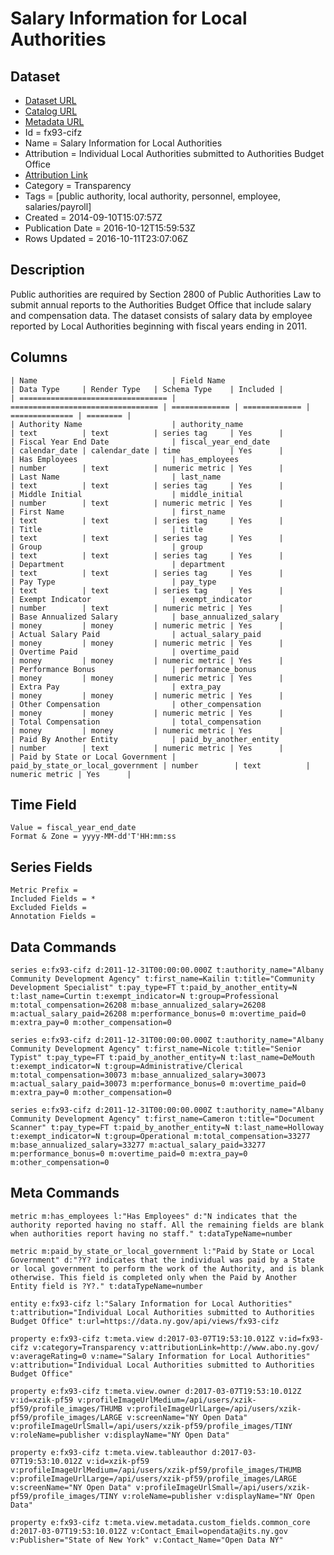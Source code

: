 # Salary Information for Local Authorities

## Dataset

* [Dataset URL](https://data.ny.gov/api/views/fx93-cifz/rows.json?max_rows=100)
* [Catalog URL](https://catalog.data.gov/dataset/salary-information-for-local-authorities)
* [Metadata URL](https://data.ny.gov/api/views/fx93-cifz)
* Id = fx93-cifz
* Name = Salary Information for Local Authorities
* Attribution = Individual Local Authorities submitted to Authorities Budget Office
* [Attribution Link](http://www.abo.ny.gov/)
* Category = Transparency
* Tags = [public authority, local authority, personnel, employee, salaries/payroll]
* Created = 2014-09-10T15:07:57Z
* Publication Date = 2016-10-12T15:59:53Z
* Rows Updated = 2016-10-11T23:07:06Z

## Description

Public authorities are required by Section 2800 of Public Authorities Law to submit annual reports to the Authorities Budget Office that include salary and compensation data.  The dataset consists of salary data by employee reported by Local Authorities beginning with fiscal years ending in 2011.

## Columns

```ls
| Name                              | Field Name                        | Data Type     | Render Type   | Schema Type    | Included | 
| ================================= | ================================= | ============= | ============= | ============== | ======== | 
| Authority Name                    | authority_name                    | text          | text          | series tag     | Yes      | 
| Fiscal Year End Date              | fiscal_year_end_date              | calendar_date | calendar_date | time           | Yes      | 
| Has Employees                     | has_employees                     | number        | text          | numeric metric | Yes      | 
| Last Name                         | last_name                         | text          | text          | series tag     | Yes      | 
| Middle Initial                    | middle_initial                    | number        | text          | numeric metric | Yes      | 
| First Name                        | first_name                        | text          | text          | series tag     | Yes      | 
| Title                             | title                             | text          | text          | series tag     | Yes      | 
| Group                             | group                             | text          | text          | series tag     | Yes      | 
| Department                        | department                        | text          | text          | series tag     | Yes      | 
| Pay Type                          | pay_type                          | text          | text          | series tag     | Yes      | 
| Exempt Indicator                  | exempt_indicator                  | number        | text          | numeric metric | Yes      | 
| Base Annualized Salary            | base_annualized_salary            | money         | money         | numeric metric | Yes      | 
| Actual Salary Paid                | actual_salary_paid                | money         | money         | numeric metric | Yes      | 
| Overtime Paid                     | overtime_paid                     | money         | money         | numeric metric | Yes      | 
| Performance Bonus                 | performance_bonus                 | money         | money         | numeric metric | Yes      | 
| Extra Pay                         | extra_pay                         | money         | money         | numeric metric | Yes      | 
| Other Compensation                | other_compensation                | money         | money         | numeric metric | Yes      | 
| Total Compensation                | total_compensation                | money         | money         | numeric metric | Yes      | 
| Paid By Another Entity            | paid_by_another_entity            | number        | text          | numeric metric | Yes      | 
| Paid by State or Local Government | paid_by_state_or_local_government | number        | text          | numeric metric | Yes      | 
```

## Time Field

```ls
Value = fiscal_year_end_date
Format & Zone = yyyy-MM-dd'T'HH:mm:ss
```

## Series Fields

```ls
Metric Prefix = 
Included Fields = *
Excluded Fields = 
Annotation Fields = 
```

## Data Commands

```ls
series e:fx93-cifz d:2011-12-31T00:00:00.000Z t:authority_name="Albany Community Development Agency" t:first_name=Kailin t:title="Community Development Specialist" t:pay_type=FT t:paid_by_another_entity=N t:last_name=Curtin t:exempt_indicator=N t:group=Professional m:total_compensation=26208 m:base_annualized_salary=26208 m:actual_salary_paid=26208 m:performance_bonus=0 m:overtime_paid=0 m:extra_pay=0 m:other_compensation=0

series e:fx93-cifz d:2011-12-31T00:00:00.000Z t:authority_name="Albany Community Development Agency" t:first_name=Nicole t:title="Senior Typist" t:pay_type=FT t:paid_by_another_entity=N t:last_name=DeMouth t:exempt_indicator=N t:group=Administrative/Clerical m:total_compensation=30073 m:base_annualized_salary=30073 m:actual_salary_paid=30073 m:performance_bonus=0 m:overtime_paid=0 m:extra_pay=0 m:other_compensation=0

series e:fx93-cifz d:2011-12-31T00:00:00.000Z t:authority_name="Albany Community Development Agency" t:first_name=Cameron t:title="Document Scanner" t:pay_type=FT t:paid_by_another_entity=N t:last_name=Holloway t:exempt_indicator=N t:group=Operational m:total_compensation=33277 m:base_annualized_salary=33277 m:actual_salary_paid=33277 m:performance_bonus=0 m:overtime_paid=0 m:extra_pay=0 m:other_compensation=0
```

## Meta Commands

```ls
metric m:has_employees l:"Has Employees" d:"N indicates that the authority reported having no staff. All the remaining fields are blank when authorities report having no staff." t:dataTypeName=number

metric m:paid_by_state_or_local_government l:"Paid by State or Local Government" d:"?Y? indicates that the individual was paid by a State or local government to perform the work of the Authority, and is blank otherwise. This field is completed only when the Paid by Another Entity field is ?Y?." t:dataTypeName=number

entity e:fx93-cifz l:"Salary Information for Local Authorities" t:attribution="Individual Local Authorities submitted to Authorities Budget Office" t:url=https://data.ny.gov/api/views/fx93-cifz

property e:fx93-cifz t:meta.view d:2017-03-07T19:53:10.012Z v:id=fx93-cifz v:category=Transparency v:attributionLink=http://www.abo.ny.gov/ v:averageRating=0 v:name="Salary Information for Local Authorities" v:attribution="Individual Local Authorities submitted to Authorities Budget Office"

property e:fx93-cifz t:meta.view.owner d:2017-03-07T19:53:10.012Z v:id=xzik-pf59 v:profileImageUrlMedium=/api/users/xzik-pf59/profile_images/THUMB v:profileImageUrlLarge=/api/users/xzik-pf59/profile_images/LARGE v:screenName="NY Open Data" v:profileImageUrlSmall=/api/users/xzik-pf59/profile_images/TINY v:roleName=publisher v:displayName="NY Open Data"

property e:fx93-cifz t:meta.view.tableauthor d:2017-03-07T19:53:10.012Z v:id=xzik-pf59 v:profileImageUrlMedium=/api/users/xzik-pf59/profile_images/THUMB v:profileImageUrlLarge=/api/users/xzik-pf59/profile_images/LARGE v:screenName="NY Open Data" v:profileImageUrlSmall=/api/users/xzik-pf59/profile_images/TINY v:roleName=publisher v:displayName="NY Open Data"

property e:fx93-cifz t:meta.view.metadata.custom_fields.common_core d:2017-03-07T19:53:10.012Z v:Contact_Email=opendata@its.ny.gov v:Publisher="State of New York" v:Contact_Name="Open Data NY"
```